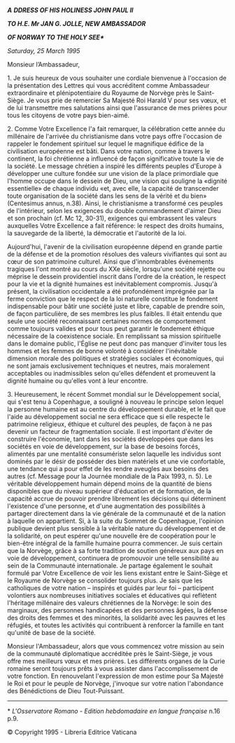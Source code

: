 ***A*** ***DDRESS OF HIS HOLINESS JOHN PAUL II***

***TO H.E. Mr JAN G. JOLLE, NEW AMBASSADOR***

***OF NORWAY TO THE HOLY SEE\****

*Saturday, 25 March 1995*

Monsieur l’Ambassadeur,

1\. Je suis heureux de vous souhaiter une cordiale bienvenue à l'occasion de la présentation des Lettres qui vous accréditent comme Ambassadeur extraordinaire et plénipotentiaire du Royaume de Norvège près le Saint-Siège. Je vous prie de remercier Sa Majesté Roi Harald V pour ses vœux, et de lui transmettre mes salutations ainsi que l'assurance de mes prières pour tous les citoyens de votre pays bien-aimé.

2\. Comme Votre Excellence l'a fait remarquer, la célébration cette année du millénaire de l'arrivée du christianisme dans votre pays offre l'occasion de rappeler le fondement spirituel sur lequel le magnifique édifice de la civilisation européenne est bâti. Dans votre nation, comme à travers le continent, la foi chrétienne a influencé de façon significative toute la vie de la société. Le message chrétien a inspiré les différents peuples d'Europe à développer une culture fondée sur une vision de la place primordiale que l'homme occupe dans le dessein de Dieu, une vision qui souligne la «dignité essentielle» de chaque individu «et, avec elle, la capacité de transcender toute organisation de la société dans les sens de la vérité et du bien» (Centesimus annus, n.38). Ainsi, le christianisme a transformé ces peuples de l'intérieur, selon les exigences du double commandement d'aimer Dieu et son prochain (cf. Mc 12, 30-31), exigences qui embrassent les valeurs auxquelles Votre Excellence a fait référence: le respect des droits humains, la sauvegarde de la liberté, la démocratie et l'autorité de la loi.

Aujourd'hui, l'avenir de la civilisation européenne dépend en grande partie de la défense et de la promotion résolues des valeurs vivifiantes qui sont au cœur de son patrimoine culturel. Ainsi que d'innombrables événements tragiques l'ont montré au cours du XXe siècle, lorsqu'une société rejette ou méprise le dessein providentiel inscrit dans l'ordre de la création, le respect pour la vie et la dignité humaines est inévitablement compromis. Jusqu'à présent, la civilisation occidentale a été profondément imprégnée par la ferme conviction que le respect de la loi naturelle constitue le fondement indispensable pour bâtir une société juste et libre, capable de prendre soin, de façon particulière, de ses membres les plus faibles. Il était entendu que seule une société reconnaissant certaines normes de comportement comme toujours valides et pour tous peut garantir le fondement éthique nécessaire de la coexistence sociale. En remplissant sa mission spirituelle dans le domaine public, l'Église ne peut donc pas manquer d'inviter tous les hommes et les femmes de bonne volonté à considérer l'inévitable dimension morale des politiques et stratégies sociales et économiques, qui ne sont jamais exclusivement techniques et neutres, mais moralement acceptables ou inadmissibles selon qu'elles défendent et promeuvent la dignité humaine ou qu'elles vont à leur encontre.

3\. Heureusement, le récent Sommet mondial sur le Développement social, qui s'est tenu à Copenhague, a souligné à nouveau le principe selon lequel la personne humaine est au centre du développement durable, et le fait que l'aide au développement social ne sera efficace que si elle respecte le patrimoine religieux, éthique et culturel des peuples, de façon à ne pas devenir un facteur de fragmentation sociale. Il est important d'éviter de construire l'économie, tant dans les sociétés développées que dans les sociétés en voie de développement, sur la base de besoins forcés, alimentés par une mentalité consumériste selon laquelle les individus sont dominés par le désir de posséder des bien matériels et une vie confortable, une tendance qui a pour effet de les rendre aveugles aux besoins des autres (cf. Message pour la Journée mondiale de la Paix 1993, n. 5). Le véritable développement humain dépend moins de la quantité de biens disponibles que du niveau supérieur d'éducation et de formation, de la capacité accrue de pouvoir prendre librement les décisions qui déterminent l'existence d'une personne, et d'une augmentation des possibilités à partager directement dans la vie générale de la communauté et de la nation à laquelle on appartient. Si, à la suite du Sommet de Copenhague, l'opinion publique devient plus sensible à la véritable nature du développement et de la solidarité, on peut espérer qu'une nouvelle ère de coopération pour le bien-être intégral de la famille humaine pourra commencer. Je suis certain que la Norvège, grâce à sa forte tradition de soutien généreux aux pays en voie de développement, continuera de promouvoir une telle sensibilité au sein de la Communauté internationale. Je partage également le souhait formulé par Votre Excellence de voir les liens existant entre le Saint-Siège et le Royaume de Norvège se consolider toujours plus. Je sais que les catholiques de votre nation – inspirés et guidés par leur foi – participent volontiers aux nombreuses initiatives sociales et éducatives qui reflètent l'héritage millénaire des valeurs chrétiennes de la Norvège: le soin des marginaux, des personnes handicapées et des personnes âgées, la défense des droits des femmes et des minorités, la solidarité avec les pauvres et les réfugiés, et toutes les activités qui contribuent à renforcer la famille en tant qu'unité de base de la société.

Monsieur l'Ambassadeur, alors que vous commencez votre mission au sein de la communauté diplomatique accréditée près le Saint-Siège, je vous offre mes meilleurs vœux et mes prières. Les différents organes de la Curie romaine seront toujours prêts à vous assister dans l'accomplissement de votre fonction. En renouvelant l'expression de mon estime pour Sa Majesté le Roi et pour le peuple de Norvège, j'invoque sur votre nation l'abondance des Bénédictions de Dieu Tout-Puissant.

* * *

\* *L'Osservatore Romano - Edition hebdomadaire en langue française* n.16 p.9.

© Copyright 1995 \- Libreria Editrice Vaticana